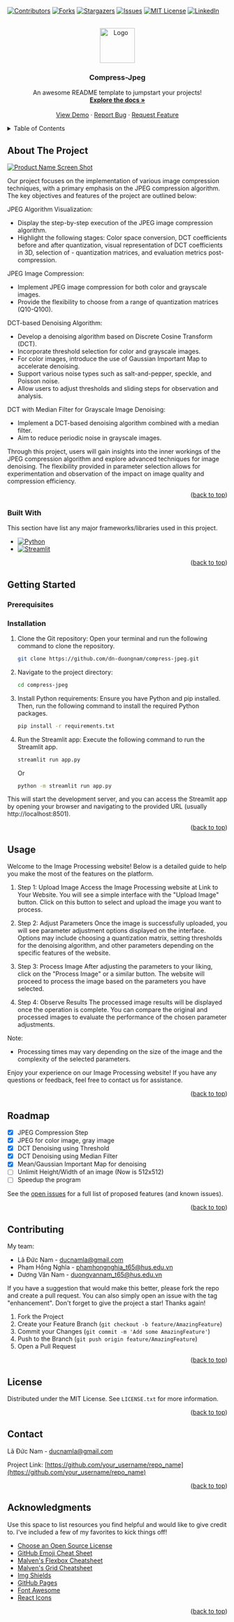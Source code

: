 <!-- Improved compatibility of back to top link: See: https://github.com/dn-duongnam/compress-jpeg/pull/73 -->
<a name="readme-top"></a>
<!--
*** Thanks for checking out the compress-jpeg. If you have a suggestion
*** that would make this better, please fork the repo and create a pull request
*** or simply open an issue with the tag "enhancement".
*** Don't forget to give the project a star!
*** Thanks again! Now go create something AMAZING! :D
-->



<!-- PROJECT SHIELDS -->
<!--
*** I'm using markdown "reference style" links for readability.
*** Reference links are enclosed in brackets [ ] instead of parentheses ( ).
*** See the bottom of this document for the declaration of the reference variables
*** for contributors-url, forks-url, etc. This is an optional, concise syntax you may use.
*** https://www.markdownguide.org/basic-syntax/#reference-style-links
-->
[![Contributors][contributors-shield]][contributors-url]
[![Forks][forks-shield]][forks-url]
[![Stargazers][stars-shield]][stars-url]
[![Issues][issues-shield]][issues-url]
[![MIT License][license-shield]][license-url]
[![LinkedIn][linkedin-shield]][linkedin-url]



<!-- PROJECT LOGO -->
<br />
<div align="center">
  <a href="https://github.com/dn-duongnam/compress-jpeg">
    <img src="uploads/lenna.png" alt="Logo" width="80" height="80">
  </a>

  <h3 align="center">Compress-Jpeg</h3>

  <p align="center">
    An awesome README template to jumpstart your projects!
    <br />
    <a href="https://github.com/dn-duongnam/compress-jpeg"><strong>Explore the docs »</strong></a>
    <br />
    <br />
    <a href="https://github.com/dn-duongnam/compress-jpeg">View Demo</a>
    ·
    <a href="https://github.com/dn-duongnam/compress-jpeg/issues">Report Bug</a>
    ·
    <a href="https://github.com/dn-duongnam/compress-jpeg/issues">Request Feature</a>
  </p>
</div>



<!-- TABLE OF CONTENTS -->
<details>
  <summary>Table of Contents</summary>
  <ol>
    <li>
      <a href="#about-the-project">About The Project</a>
      <ul>
        <li><a href="#built-with">Built With</a></li>
      </ul>
    </li>
    <li>
      <a href="#getting-started">Getting Started</a>
      <ul>
        <li><a href="#prerequisites">Prerequisites</a></li>
        <li><a href="#installation">Installation</a></li>
      </ul>
    </li>
    <li><a href="#usage">Usage</a></li>
    <li><a href="#roadmap">Roadmap</a></li>
    <li><a href="#contributing">Contributing</a></li>
    <li><a href="#license">License</a></li>
    <li><a href="#contact">Contact</a></li>
    <li><a href="#acknowledgments">Acknowledgments</a></li>
  </ol>
</details>



<!-- ABOUT THE PROJECT -->
## About The Project

[![Product Name Screen Shot][product-screenshot]](https://example.com)

Our project focuses on the implementation of various image compression techniques, with a primary emphasis on the JPEG compression algorithm. The key objectives and features of the project are outlined below:

JPEG Algorithm Visualization:
- Display the step-by-step execution of the JPEG image compression algorithm.
- Highlight the following stages: Color space conversion, DCT coefficients before and after quantization, visual representation of DCT coefficients in 3D, selection of - quantization matrices, and evaluation metrics post-compression.

JPEG Image Compression:
- Implement JPEG image compression for both color and grayscale images.
- Provide the flexibility to choose from a range of quantization matrices (Q10-Q100).

DCT-based Denoising Algorithm:
- Develop a denoising algorithm based on Discrete Cosine Transform (DCT).
- Incorporate threshold selection for color and grayscale images.
- For color images, introduce the use of Gaussian Important Map to accelerate denoising.
- Support various noise types such as salt-and-pepper, speckle, and Poisson noise.
- Allow users to adjust thresholds and sliding steps for observation and analysis.

DCT with Median Filter for Grayscale Image Denoising:
- Implement a DCT-based denoising algorithm combined with a median filter.
- Aim to reduce periodic noise in grayscale images.

Through this project, users will gain insights into the inner workings of the JPEG compression algorithm and explore advanced techniques for image denoising. The flexibility provided in parameter selection allows for experimentation and observation of the impact on image quality and compression efficiency.

<p align="right">(<a href="#readme-top">back to top</a>)</p>

### Built With

This section have list any major frameworks/libraries used in this project. 

* [![Python][Python]][Python-url]
* [![Streamlit][Streamlit]][Streamlit-url]

<p align="right">(<a href="#readme-top">back to top</a>)</p>

<!-- GETTING STARTED -->
## Getting Started

### Prerequisites

### Installation


1. Clone the Git repository:
   Open your terminal and run the following command to clone the repository.
   ```sh
   git clone https://github.com/dn-duongnam/compress-jpeg.git
   ```

2. Navigate to the project directory:
   ```sh
   cd compress-jpeg
   ```

3. Install Python requirements:
   Ensure you have Python and pip installed. Then, run the following command to install the required Python packages.
   ```sh
   pip install -r requirements.txt
   ```

4. Run the Streamlit app:
   Execute the following command to run the Streamlit app.
   ```sh
   streamlit run app.py
   ```
   Or
   ```sh
   python -m streamlit run app.py
   ```

This will start the development server, and you can access the Streamlit app by opening your browser and navigating to the provided URL (usually http://localhost:8501).


<p align="right">(<a href="#readme-top">back to top</a>)</p>



<!-- USAGE EXAMPLES -->
## Usage

Welcome to the Image Processing website! Below is a detailed guide to help you make the most of the features on the platform.

1. Step 1: Upload Image
   Access the Image Processing website at Link to Your Website.
   You will see a simple interface with the "Upload Image" button. Click on this button to select and upload the image you want to process.

2. Step 2: Adjust Parameters
   Once the image is successfully uploaded, you will see parameter adjustment options displayed on the interface.
   Options may include choosing a quantization matrix, setting thresholds for the denoising algorithm, and other parameters depending on the specific features of the website.

3. Step 3: Process Image
   After adjusting the parameters to your liking, click on the "Process Image" or a similar button.
   The website will proceed to process the image based on the parameters you have selected.

4. Step 4: Observe Results
   The processed image results will be displayed once the operation is complete.
   You can compare the original and processed images to evaluate the performance of the chosen parameter adjustments.

Note:
- Processing times may vary depending on the size of the image and the complexity of the selected parameters.

Enjoy your experience on our Image Processing website! If you have any questions or feedback, feel free to contact us for assistance.

<p align="right">(<a href="#readme-top">back to top</a>)</p>

<!-- ROADMAP -->
## Roadmap

- [x] JPEG Compression Step
- [x] JPEG for color image, gray image
- [x] DCT Denoising using Threshold
- [x] DCT Denoising using Median Filter
- [x] Mean/Gaussian Important Map for denoising
- [ ] Unlimit Height/Width of an image (Now is 512x512)
- [ ] Speedup the program

See the [open issues](https://github.com/dn-duongnam/compress-jpeg/issues) for a full list of proposed features (and known issues).

<p align="right">(<a href="#readme-top">back to top</a>)</p>


<!-- CONTRIBUTING -->
## Contributing

My team:

- Lã Đức Nam - ducnamla@gmail.com
- Phạm Hồng Nghĩa - phamhongnghia_t65@hus.edu.vn
- Dương Văn Nam - duongvannam_t65@hus.edu.vn

If you have a suggestion that would make this better, please fork the repo and create a pull request. You can also simply open an issue with the tag "enhancement".
Don't forget to give the project a star! Thanks again!

1. Fork the Project
2. Create your Feature Branch (`git checkout -b feature/AmazingFeature`)
3. Commit your Changes (`git commit -m 'Add some AmazingFeature'`)
4. Push to the Branch (`git push origin feature/AmazingFeature`)
5. Open a Pull Request

<p align="right">(<a href="#readme-top">back to top</a>)</p>


<!-- LICENSE -->
## License

Distributed under the MIT License. See `LICENSE.txt` for more information.

<p align="right">(<a href="#readme-top">back to top</a>)</p>


<!-- CONTACT -->
## Contact

Lã Đức Nam - ducnamla@gmail.com

Project Link: [https://github.com/your_username/repo_name](https://github.com/your_username/repo_name)

<p align="right">(<a href="#readme-top">back to top</a>)</p>


<!-- ACKNOWLEDGMENTS -->
## Acknowledgments

Use this space to list resources you find helpful and would like to give credit to. I've included a few of my favorites to kick things off!

* [Choose an Open Source License](https://choosealicense.com)
* [GitHub Emoji Cheat Sheet](https://www.webpagefx.com/tools/emoji-cheat-sheet)
* [Malven's Flexbox Cheatsheet](https://flexbox.malven.co/)
* [Malven's Grid Cheatsheet](https://grid.malven.co/)
* [Img Shields](https://shields.io)
* [GitHub Pages](https://pages.github.com)
* [Font Awesome](https://fontawesome.com)
* [React Icons](https://react-icons.github.io/react-icons/search)

<p align="right">(<a href="#readme-top">back to top</a>)</p>



<!-- MARKDOWN LINKS & IMAGES -->
<!-- https://www.markdownguide.org/basic-syntax/#reference-style-links -->
[contributors-shield]: https://img.shields.io/github/contributors/dn-duongnam/compress-jpeg.svg?style=for-the-badge
[contributors-url]: https://github.com/dn-duongnam/compress-jpeg/graphs/contributors
[forks-shield]: https://img.shields.io/github/forks/dn-duongnam/compress-jpeg.svg?style=for-the-badge
[forks-url]: https://github.com/dn-duongnam/compress-jpeg/network/members
[stars-shield]: https://img.shields.io/github/stars/dn-duongnam/compress-jpeg.svg?style=for-the-badge
[stars-url]: https://github.com/dn-duongnam/compress-jpeg/stargazers
[issues-shield]: https://img.shields.io/github/issues/dn-duongnam/compress-jpeg.svg?style=for-the-badge
[issues-url]: https://github.com/dn-duongnam/compress-jpeg/issues
[license-shield]: https://img.shields.io/github/license/dn-duongnam/compress-jpeg.svg?style=for-the-badge
[license-url]: https://github.com/dn-duongnam/compress-jpeg/blob/master/LICENSE.txt
[linkedin-shield]: https://img.shields.io/badge/-LinkedIn-black.svg?style=for-the-badge&logo=linkedin&colorB=555
[linkedin-url]: https://www.linkedin.com/in/l%C3%A3-%C4%91%E1%BB%A9c-nam-9b27b4219/
[product-screenshot]: images/screenshot.png
[Python]: https://img.shields.io/badge/Python-563D7C?style=for-the-badge&logo=Python&logoColor=white
[Python-url]: https://getbootstrap.com
[Streamlit]: https://img.shields.io/badge/streamlit-0769AD?style=for-the-badge&logo=streamlit&logoColor=white
[Streamlit-url]: https://streamlit.io/
